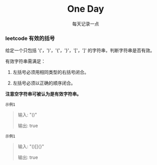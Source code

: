 <h1 align="center">One Day</h1>
<p align="center">每天记录一点</p>


### leetcode 有效的括号

给定一个只包括 '('，')'，'{'，'}'，'['，']' 的字符串，判断字符串是否有效。

有效字符串需满足：

1. 左括号必须用相同类型的右括号闭合。

2. 左括号必须以正确的顺序闭合。

**注意空字符串可被认为是有效字符串。**



`示例1`

> 输入: "()"
>
> 输出: true



`示例1`

> 输入: "()[]{}"
>
> 输出: true